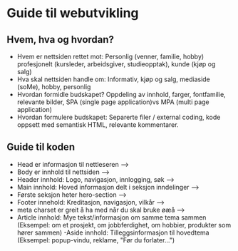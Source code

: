 # Guide til webutvikling

## Hvem, hva og hvordan?
 - Hvem er nettsiden rettet mot: Personlig (venner, familie, hobby) profesjonelt (kursleder, arbeidsgiver, studieopptak), kunde (kjøp og salg)
 - Hva skal nettsiden handle om: Informativ, kjøp og salg, mediaside (soMe), hobby, personlig
 - Hvordan formidle budskapet? Oppdeling av innhold, farger, fontfamilie, relevante bilder, SPA (single page application)vs MPA (multi page application)
 - Hvordan formulere budskapet: Separerte filer / external coding, kode oppsett med semantisk HTML,  relevante kommentarer. 

## Guide til koden

-  Head er informasjon til nettleseren -->
-  Body er innhold til nettsiden -->
-  Header innhold: Logo, navigasjon, innlogging, søk -->
-  Main innhold: Hoved informasjon delt i seksjon inndelinger -->
-  Første seksjon heter hero-section -->
- Footer innehold: Kreditasjon, navigasjon, vilkår -->
-  meta charset er greit å ha med når du skal bruke øæå -->
- Article innhold: Mye tekst/informasjon om samme tema sammen (Eksempel: om et prosjekt, om jobbferdighet, om hobbier, produkter som hører sammen)
-Aside innhold: Tilleggsinformasjon til hovedtema (Eksempel: popup-vindu, reklame, "Før du forlater...")